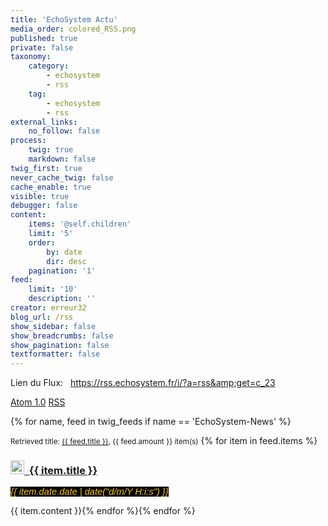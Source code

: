 ```yaml
---
title: 'EchoSystem Actu'
media_order: colored_RSS.png
published: true
private: false
taxonomy:
    category:
        - echosystem
        - rss
    tag:
        - echosystem
        - rss
external_links:
    no_follow: false
process:
    twig: true
    markdown: false
twig_first: true
never_cache_twig: false
cache_enable: true
visible: true
debugger: false
content:
    items: '@self.children'
    limit: '5'
    order:
        by: date
        dir: desc
    pagination: '1'
feed:
    limit: '10'
    description: ''
creator: erreur32
blog_url: /rss
show_sidebar: false
show_breadcrumbs: false
show_pagination: false
textformatter: false
---
```


Lien du Flux:&nbsp;&nbsp; https://rss.echosystem.fr/i/?a=rss&amp;get=c_23 

<a class="button" href="{{ base_url }}.atom"><i class="fa fa-rss-square"></i> Atom 1.0</a>
<a class="button" href="{{ base_url }}.rss"><i class="fa fa-rss-square"></i> RSS</a>


{% for name, feed in twig_feeds if name == 'EchoSystem-News' %}

<p><small>Retrieved title: <a href="{{ feed.source }}">{{ feed.title }}</a>, {{ feed.amount }} item(s)</small> {% for item in feed.items %}</p>
<h3 id="mcetoc_1c9as0kq40"><a href="{{ item.url }}"><img src="../../../_img/colored_RSS.png" width="22" height="22" />&nbsp; </a><a href="{{ item.url }}"> {{ item.title }}</a></h3>
<p><span style="color: #ffcc00; font-family: helvetica, arial, sans-serif;"><span style="font-size: 11pt; background-color: #000000;"><em>{{ item.date.date | date("d/m/Y H:i:s") }}</em></span></span></p>

<p>{{ item.content }}{% endfor %}{% endfor %}</p>
 